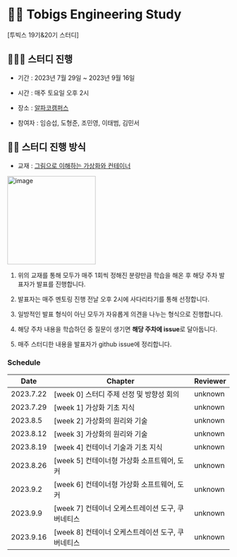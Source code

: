 # 🐻‍❄️ Tobigs Engineering Study
[투빅스 19기&20기 스터디] 

## 👩🏼‍💻 스터디 진행
- 기간 : 2023년 7월 29일 ~ 2023년 9월 16일 

- 시간 : 매주 토요일 오후 2시

- 장소 : [알파코캠퍼스](https://map.naver.com/v5/search/%EC%95%8C%ED%8C%8C%EC%BD%94/place/1281658873?placePath=%3Fentry=pll%26from=nx%26fromNxList=true&c=15.42,0,0,0,dh)

- 참여자 : 임승섭, 도형준, 조민영, 이태범, 김민서


## 🙋🏽 스터디 진행 방식
- 교재 : [그림으로 이해하는 가상화와 컨테이너](https://product.kyobobook.co.kr/detail/S000200276975)

<img src="https://github.com/seopp/Tobigs_Engineering_Study/assets/100005890/445e4249-4511-4f7e-b175-86f85d5537a1" alt="image" width="200">

1. 위의 교재를 통해 모두가 매주 1회씩 정해진 분량만큼 학습을 해온 후 해당 주차 발표자가 발표를 진행합니다.

2. 발표자는 매주 멘토링 진행 전날 오후 2시에 사다리타기를 통해 선정합니다.

3. 일방적인 발표 형식이 아닌 모두가 자유롭게 의견을 나누는 형식으로 진행합니다.

4. 해당 주차 내용을 학습하던 중 질문이 생기면 **해당 주차에 issue**로 달아둡니다.
   
5. 매주 스터디한 내용을 발표자가 github issue에 정리합니다. 

### Schedule

|Date|Chapter|Reviewer|
|---------|---|---|
|2023.7.22|[week 0] 스터디 주제 선정 및 방향성 회의 |unknown|
|2023.7.29|[week 1] 가상화 기초 지식 |unknown|
|2023.8.5|[week 2] 가상화의 원리와 기술 |unknown|
|2023.8.12|[week 3] 가상화의 원리와 기술 |unknown|
|2023.8.19|[week 4] 컨테이너 기술과 기초 지식 |unknown|
|2023.8.26|[week 5] 컨테이너형 가상화 소프트웨어, 도커 |unknown|
|2023.9.2|[week 6] 컨테이너형 가상화 소프트웨어, 도커 |unknown|
|2023.9.9|[week 7] 컨테이너 오케스트레이션 도구, 쿠버네티스 |unknown|
|2023.9.16|[week 8] 컨테이너 오케스트레이션 도구, 쿠버네티스 |unknown|
